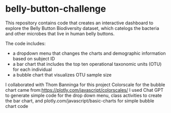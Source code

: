 # belly-button-challenge

This repository contains code that creates an interactive dashboard to explore the Belly Button Biodiversity dataset, which catelogs the bacteria and other microbes that live in human belly buttons.

The code  includes: 
- a dropdown menu that changes the charts and demographic information based on subject ID
- a bar chart that includes the top ten operational taxonomic units (OTU) for each individual
- a bubble chart that visualizes OTU sample size

I collaborated with Thom Banninga for this project
Colorscale for the bubble chart came from:https://plotly.com/javascript/colorscales/
I used Chat GPT to generate simple code for the drop down menu, class activities to create the bar chart, and plotly.com/javascript/basic-charts for simple bubble chart code

